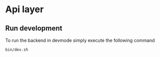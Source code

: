 # Api layer

## Run development

To run the backend in devmode simply execute the following command

```
bin/dev.sh
```

